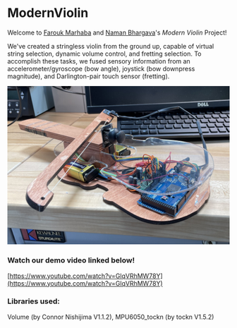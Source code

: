 # ModernViolin

Welcome to [Farouk Marhaba](https://www.linkedin.com/in/faroukmarhaba/) and [Naman Bhargava](https://www.linkedin.com/in/naman-bhargava/)'s *Modern Violin* Project!

We've created a stringless violin from the ground up, capable of virtual string selection, dynamic volume control, and fretting selection. To accomplish these tasks, we fused sensory information from an accelerometer/gyroscope (bow angle), joystick (bow downpress magnitude), and Darlington-pair touch sensor (fretting).

![Our Stringless Violin](https://github.com/farouk877/ModernViolin/blob/main/Images/violin.jpg)

### Watch our demo video linked below!

[https://www.youtube.com/watch?v=GlqVRhMW78Y](https://www.youtube.com/watch?v=GlqVRhMW78Y)

### Libraries used:
Volume (by Connor Nishijima V1.1.2), MPU6050_tockn (by tockn V1.5.2)